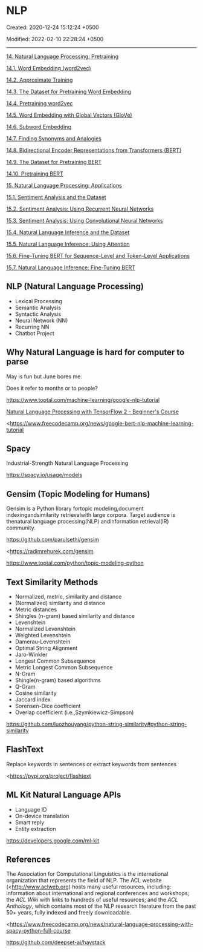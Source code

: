 # NLP

Created: 2020-12-24 15:12:24 +0500

Modified: 2022-02-10 22:28:24 +0500

---

[14. Natural Language Processing: Pretraining](https://d2l.ai/chapter_natural-language-processing-pretraining/index.html)

[14.1. Word Embedding (word2vec)](https://d2l.ai/chapter_natural-language-processing-pretraining/word2vec.html)

[14.2. Approximate Training](https://d2l.ai/chapter_natural-language-processing-pretraining/approx-training.html)

[14.3. The Dataset for Pretraining Word Embedding](https://d2l.ai/chapter_natural-language-processing-pretraining/word-embedding-dataset.html)

[14.4. Pretraining word2vec](https://d2l.ai/chapter_natural-language-processing-pretraining/word2vec-pretraining.html)

[14.5. Word Embedding with Global Vectors (GloVe)](https://d2l.ai/chapter_natural-language-processing-pretraining/glove.html)

[14.6. Subword Embedding](https://d2l.ai/chapter_natural-language-processing-pretraining/subword-embedding.html)

[14.7. Finding Synonyms and Analogies](https://d2l.ai/chapter_natural-language-processing-pretraining/similarity-analogy.html)

[14.8. Bidirectional Encoder Representations from Transformers (BERT)](https://d2l.ai/chapter_natural-language-processing-pretraining/bert.html)

[14.9. The Dataset for Pretraining BERT](https://d2l.ai/chapter_natural-language-processing-pretraining/bert-dataset.html)

[14.10. Pretraining BERT](https://d2l.ai/chapter_natural-language-processing-pretraining/bert-pretraining.html)

[15. Natural Language Processing: Applications](https://d2l.ai/chapter_natural-language-processing-applications/index.html)

[15.1. Sentiment Analysis and the Dataset](https://d2l.ai/chapter_natural-language-processing-applications/sentiment-analysis-and-dataset.html)

[15.2. Sentiment Analysis: Using Recurrent Neural Networks](https://d2l.ai/chapter_natural-language-processing-applications/sentiment-analysis-rnn.html)

[15.3. Sentiment Analysis: Using Convolutional Neural Networks](https://d2l.ai/chapter_natural-language-processing-applications/sentiment-analysis-cnn.html)

[15.4. Natural Language Inference and the Dataset](https://d2l.ai/chapter_natural-language-processing-applications/natural-language-inference-and-dataset.html)

[15.5. Natural Language Inference: Using Attention](https://d2l.ai/chapter_natural-language-processing-applications/natural-language-inference-attention.html)

[15.6. Fine-Tuning BERT for Sequence-Level and Token-Level Applications](https://d2l.ai/chapter_natural-language-processing-applications/finetuning-bert.html)

[15.7. Natural Language Inference: Fine-Tuning BERT](https://d2l.ai/chapter_natural-language-processing-applications/natural-language-inference-bert.html)

## NLP (Natural Language Processing)
-   Lexical Processing
-   Semantic Analysis
-   Syntactic Analysis
-   Neural Network (NN)
-   Recurring NN
-   Chatbot Project

## Why Natural Language is hard for computer to parse

May is fun but June bores me.

Does it refer to months or to people?

<https://www.toptal.com/machine-learning/google-nlp-tutorial>

[Natural Language Processing with TensorFlow 2 - Beginner's Course](https://www.youtube.com/watch?v=B2q5cRJvqI8)

<https://www.freecodecamp.org/news/google-bert-nlp-machine-learning-tutorial

## Spacy

Industrial-Strength Natural Language Processing

<https://spacy.io/usage/models>

## Gensim (Topic Modeling for Humans)

Gensim is a Python library fortopic modeling,document indexingandsimilarity retrievalwith large corpora. Target audience is thenatural language processing(NLP) andinformation retrieval(IR) community.

<https://github.com/parulsethi/gensim>

<https://radimrehurek.com/gensim

<https://www.toptal.com/python/topic-modeling-python>

## Text Similarity Methods
-   Normalized, metric, similarity and distance
-   (Normalized) similarity and distance
-   Metric distances
-   Shingles (n-gram) based similarity and distance
-   Levenshtein
-   Normalized Levenshtein
-   Weighted Levenshtein
-   Damerau-Levenshtein
-   Optimal String Alignment
-   Jaro-Winkler
-   Longest Common Subsequence
-   Metric Longest Common Subsequence
-   N-Gram
-   Shingle(n-gram) based algorithms
-   Q-Gram
-   Cosine similarity
-   Jaccard index
-   Sorensen-Dice coefficient
-   Overlap coefficient (i.e.,Szymkiewicz-Simpson)

<https://github.com/luozhouyang/python-string-similarity#python-string-similarity>

## FlashText

Replace keywords in sentences or extract keywords from sentences

<https://pypi.org/project/flashtext

## ML Kit Natural Language APIs
-   Language ID
-   On-device translation
-   Smart reply
-   Entity extraction

<https://developers.google.com/ml-kit>

## References

The Association for Computational Linguistics is the international organization that represents the field of NLP. The ACL website (<http://www.aclweb.org) hosts many useful resources, including: information about international and regional conferences and workshops; the *ACL Wiki* with links to hundreds of useful resources; and the *ACL Anthology*, which contains most of the NLP research literature from the past 50+ years, fully indexed and freely downloadable.

<https://www.freecodecamp.org/news/natural-language-processing-with-spacy-python-full-course

<https://github.com/deepset-ai/haystack>
